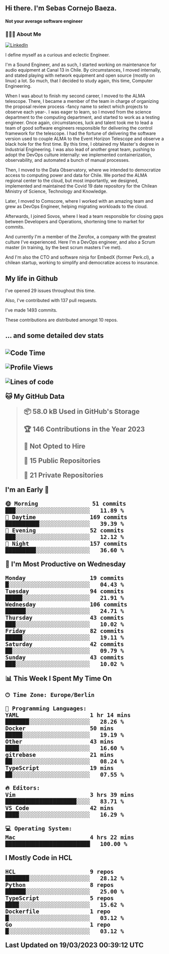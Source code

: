 <h2> Hi there.  I'm Sebas Cornejo Baeza.</h2>
<h4> Not your average software engineer</h4>
<h3> 👨🏻‍💻 About Me </h3>
<a href="http://linkedin.com/in/sebastian-cornejo-baeza/"><img alt="LinkedIn" src="https://img.shields.io/badge/Sebas%20Cornejo%20-informational?style=appveyor&logo=linkedin"></a>


I define myself as a curious and eclectic Engineer.

I'm a Sound Engineer, and as such, I started working on maintenance for audio equipment at Canal 13 in Chile.
By circumstances, I moved internally, and stated playing with network equipment and open source (mostly on linux) 
a lot. So much, that I decided to study again, this time, Computer Engineering.

When I was about to finish my second career, I moved to the ALMA telescope. There, I became a member of the team
in charge of organizing the proposal review process -fancy name to select which projects to observe each year-. 
I was eager to learn, so I moved from the science department to the computing department, and started to work as 
a testing engineer. Once again, circumstances, luck and talent took me to lead a team of good software engineers 
responsible for delivering the control framework for the telescope. I had the fortune of delivering the software
version used to couple ALMA to the Event Horizon Telescope and observe a black hole for the first time.
By this time, I obtained my Master's degree in Industrial Engineering.
I was also lead of another great team, pushing to adopt the DevOps culture internally: we implemented containerization, observability, and automated a bunch of manual processes.

Then, I moved to the Data Observatory, where we intended to democratize access to computing power
and data for Chile. We ported the ALMA regional center to the cloud, but most importantly, we designed, implemented
and maintained the Covid 19 date repository for the Chilean Ministry of Science, Technology and Knowledge.

Later, I moved to Comscore, where I worked with an amazing team and grew as DevOps Engineer, helping migrating workloads to the cloud.

Afterwards, I joined Sovos, where I lead a team responsible for closing gaps between Developers and Operations, shortening time to market for commits.

And currently I'm a member of the Zerofox, a company with the greatest culture I've experienced. Here I'm a DevOps
engineer, and also a Scrum master (in training, by the best scrum masters I've met).
 
And I'm also the CTO and software ninja for EmbedX (former Perk.cl), a chilean startup, working to simplify and democratize access to insurance.

<h2> My life in Github </h2>

I've opened 29 issues throughout this time.

Also, I've contributed with 137 pull requests.

I've made 1493 commits.

These contributions are distributed amongst 10 repos.

<h2>... and some detailed dev stats<h2>

<!--START_SECTION:waka-->
![Code Time](http://img.shields.io/badge/Code%20Time-292%20hrs%2058%20mins-blue)

![Profile Views](http://img.shields.io/badge/Profile%20Views-1-blue)

![Lines of code](https://img.shields.io/badge/From%20Hello%20World%20I%27ve%20Written-596.0%20thousand%20lines%20of%20code-blue)

**🐱 My GitHub Data** 

> 📦 58.0 kB Used in GitHub's Storage 
 > 
> 🏆 146 Contributions in the Year 2023
 > 
> 🚫 Not Opted to Hire
 > 
> 📜 15 Public Repositories 
 > 
> 🔑 21 Private Repositories 
 > 
**I'm an Early 🐤** 

```text
🌞 Morning                51 commits          ███░░░░░░░░░░░░░░░░░░░░░░   11.89 % 
🌆 Daytime                169 commits         ██████████░░░░░░░░░░░░░░░   39.39 % 
🌃 Evening                52 commits          ███░░░░░░░░░░░░░░░░░░░░░░   12.12 % 
🌙 Night                  157 commits         █████████░░░░░░░░░░░░░░░░   36.60 % 
```
📅 **I'm Most Productive on Wednesday** 

```text
Monday                   19 commits          █░░░░░░░░░░░░░░░░░░░░░░░░   04.43 % 
Tuesday                  94 commits          █████░░░░░░░░░░░░░░░░░░░░   21.91 % 
Wednesday                106 commits         ██████░░░░░░░░░░░░░░░░░░░   24.71 % 
Thursday                 43 commits          ███░░░░░░░░░░░░░░░░░░░░░░   10.02 % 
Friday                   82 commits          █████░░░░░░░░░░░░░░░░░░░░   19.11 % 
Saturday                 42 commits          ██░░░░░░░░░░░░░░░░░░░░░░░   09.79 % 
Sunday                   43 commits          ███░░░░░░░░░░░░░░░░░░░░░░   10.02 % 
```


📊 **This Week I Spent My Time On** 

```text
🕑︎ Time Zone: Europe/Berlin

💬 Programming Languages: 
YAML                     1 hr 14 mins        ███████░░░░░░░░░░░░░░░░░░   28.26 % 
Docker                   50 mins             █████░░░░░░░░░░░░░░░░░░░░   19.19 % 
Other                    43 mins             ████░░░░░░░░░░░░░░░░░░░░░   16.60 % 
gitrebase                21 mins             ██░░░░░░░░░░░░░░░░░░░░░░░   08.24 % 
TypeScript               19 mins             ██░░░░░░░░░░░░░░░░░░░░░░░   07.55 % 

🔥 Editors: 
Vim                      3 hrs 39 mins       █████████████████████░░░░   83.71 % 
VS Code                  42 mins             ████░░░░░░░░░░░░░░░░░░░░░   16.29 % 

💻 Operating System: 
Mac                      4 hrs 22 mins       █████████████████████████   100.00 % 
```

**I Mostly Code in HCL** 

```text
HCL                      9 repos             ███████░░░░░░░░░░░░░░░░░░   28.12 % 
Python                   8 repos             ██████░░░░░░░░░░░░░░░░░░░   25.00 % 
TypeScript               5 repos             ████░░░░░░░░░░░░░░░░░░░░░   15.62 % 
Dockerfile               1 repo              █░░░░░░░░░░░░░░░░░░░░░░░░   03.12 % 
Go                       1 repo              █░░░░░░░░░░░░░░░░░░░░░░░░   03.12 % 
```




 Last Updated on 19/03/2023 00:39:12 UTC
<!--END_SECTION:waka-->
